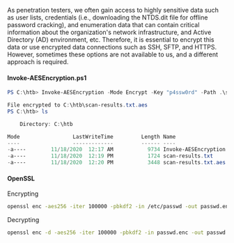 As penetration testers, we often gain access to highly sensitive data such as user lists, credentials (i.e., downloading the NTDS.dit file for offline password cracking), and enumeration data that can contain critical information about the organization's network infrastructure, and Active Directory (AD) environment, etc. Therefore, it is essential to encrypt this data or use encrypted data connections such as SSH, SFTP, and HTTPS. However, sometimes these options are not available to us, and a different approach is required.
#### Invoke-AESEncryption.ps1
```powershell
PS C:\htb> Invoke-AESEncryption -Mode Encrypt -Key "p4ssw0rd" -Path .\scan-results.txt

File encrypted to C:\htb\scan-results.txt.aes
PS C:\htb> ls

    Directory: C:\htb

Mode                 LastWriteTime         Length Name
----                 -------------         ------ ----
-a----        11/18/2020  12:17 AM           9734 Invoke-AESEncryption.ps1
-a----        11/18/2020  12:19 PM           1724 scan-results.txt
-a----        11/18/2020  12:20 PM           3448 scan-results.txt.aes
```

#### OpenSSL
Encrypting
```bash
openssl enc -aes256 -iter 100000 -pbkdf2 -in /etc/passwd -out passwd.enc
```
Decrypting
```bash
openssl enc -d -aes256 -iter 100000 -pbkdf2 -in passwd.enc -out passwd
```